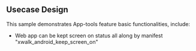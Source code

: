 ## Usecase Design

This sample demonstrates App-tools feature basic functionalities, include:

* Web app can be kept screen on status all along by manifest "xwalk_android_keep_screen_on"
